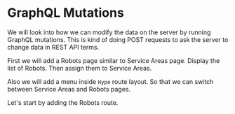 # GraphQL Mutations

We will look into how we can modify the data on the server by running GraphQL mutations. This is kind of doing POST requests to ask the server to change data in REST API terms.

First we will add a Robots page similar to Service Areas page. Display the list of Robots. Then assign them to Service Areas.

Also we will add a menu inside `Hype` route layout. So that we can switch between Service Areas and Robots pages.

Let's start by adding the Robots route.
